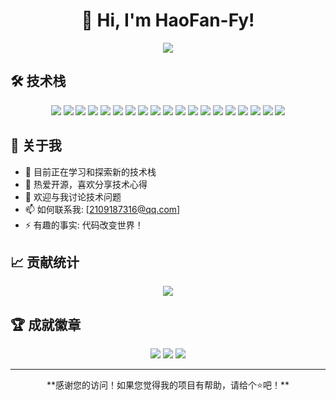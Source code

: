 <div align="center">
  <h1>👋 Hi, I'm HaoFan-Fy!</h1>
  
  <!-- 打字特效 -->
  <a href="https://github.com/HaoFan-Fy">
    <img src="https://readme-typing-svg.herokuapp.com/?lines=console.log(%22Hello%2C%20World!%22);欢迎来到我的GitHub主页!;热爱编程，享受创造!&center=true&size=27">
  </a>
</div>

## 🛠️ 技术栈

<div align="center">
  
  <!-- 编程语言徽章 -->
  <img src="https://img.shields.io/badge/-Python-3776AB?style=flat-square&logo=Python&logoColor=white" />
  <img src="https://img.shields.io/badge/-JavaScript-F7DF1E?style=flat-square&logo=javascript&logoColor=black" />
  <img src="https://img.shields.io/badge/-TypeScript-3178C6?style=flat-square&logo=typescript&logoColor=white" />
  <img src="https://img.shields.io/badge/-Java-007396?style=flat-square&logo=java&logoColor=white" />
  <img src="https://img.shields.io/badge/-C++-00599C?style=flat-square&logo=c%2B%2B&logoColor=white" />
  <img src="https://img.shields.io/badge/-Go-00ADD8?style=flat-square&logo=go&logoColor=white" />
  
  <!-- 前端技术 -->
  <img src="https://img.shields.io/badge/-HTML5-E34F26?style=flat-square&logo=html5&logoColor=white" />
  <img src="https://img.shields.io/badge/-CSS3-1572B6?style=flat-square&logo=css3&logoColor=white" />
  <img src="https://img.shields.io/badge/-React-61DAFB?style=flat-square&logo=react&logoColor=black" />
  <img src="https://img.shields.io/badge/-Vue.js-4FC08D?style=flat-square&logo=vue.js&logoColor=white" />
  <img src="https://img.shields.io/badge/-Node.js-339933?style=flat-square&logo=node.js&logoColor=white" />
  
  <!-- 数据库 -->
  <img src="https://img.shields.io/badge/-MySQL-4479A1?style=flat-square&logo=mysql&logoColor=white" />
  <img src="https://img.shields.io/badge/-PostgreSQL-336791?style=flat-square&logo=postgresql&logoColor=white" />
  <img src="https://img.shields.io/badge/-MongoDB-47A248?style=flat-square&logo=mongodb&logoColor=white" />
  <img src="https://img.shields.io/badge/-Redis-DC382D?style=flat-square&logo=redis&logoColor=white" />
  
  <!-- 工具 -->
  <img src="https://img.shields.io/badge/-Git-F05032?style=flat-square&logo=git&logoColor=white" />
  <img src="https://img.shields.io/badge/-Docker-2496ED?style=flat-square&logo=docker&logoColor=white" />
  <img src="https://img.shields.io/badge/-VS%20Code-007ACC?style=flat-square&logo=visual-studio-code&logoColor=white" />
  <img src="https://img.shields.io/badge/-Linux-FCC624?style=flat-square&logo=linux&logoColor=black" />
  
</div>


## 🎯 关于我

- 🔭 目前正在学习和探索新的技术栈
- 🌱 热爱开源，喜欢分享技术心得
- 💬 欢迎与我讨论技术问题
- 📫 如何联系我: [2109187316@qq.com]
- ⚡ 有趣的事实: 代码改变世界！

## 📈 贡献统计

<div align="center">
  
  <!-- Metrics统计 -->
  <img src="https://metrics.lecoq.io/HaoFan-Fy?template=classic&config.timezone=Asia%2FShanghai" />
  
</div>

## 🏆 成就徽章

<div align="center">
  
  <!-- 访客计数 -->
  <img src="https://visitor-badge.glitch.me/badge?page_id=HaoFan-Fy.HaoFan-Fy" />
  
  <!-- GitHub followers -->
  <img src="https://img.shields.io/github/followers/HaoFan-Fy?label=Followers&style=social" />
  
  <!-- GitHub stars -->
  <img src="https://img.shields.io/github/stars/HaoFan-Fy?label=Stars&style=social" />
  
</div>

---

<div align="center">
  **感谢您的访问！如果您觉得我的项目有帮助，请给个⭐️吧！**
  
</div>